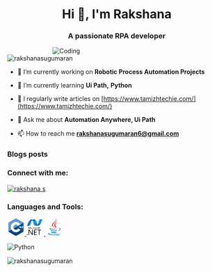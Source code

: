 
<h1 align="center">Hi 👋, I'm Rakshana</h1>
<h3 align="center">A passionate RPA developer</h3>

<img align="right" alt="Coding" width="400" src="https://assets-global.website-files.com/5f689f82910c6b4f1ffb855b/613f3d6d57dda39f91d46fe4_Best%207%20accounts%20payable%20software%402x.jpg">

<p align="left"> <img src="https://komarev.com/ghpvc/?username=rakshanasugumaran&label=Profile%20views&color=0e75b6&style=flat" alt="rakshanasugumaran" /> </p>

- 🔭 I’m currently working on **Robotic Process Automation Projects**

- 🌱 I’m currently learning **Ui Path,** **Python**

- 📝 I regularly write articles on [https://www.tamizhtechie.com/](https://www.tamizhtechie.com/)

- 💬 Ask me about **Automation Anywhere, Ui Path**

- 📫 How to reach me **rakshanasugumaran6@gmail.com**

### Blogs posts
<!-- BLOG-POST-LIST:START -->
<!-- BLOG-POST-LIST:END -->

<h3 align="left">Connect with me:</h3>
<p align="left">
<a href="https://linkedin.com/in/rakshana s" target="blank"><img align="center" src="https://raw.githubusercontent.com/rahuldkjain/github-profile-readme-generator/master/src/images/icons/Social/linked-in-alt.svg" alt="rakshana s" height="30" width="40" /></a>
</p>

<h3 align="left">Languages and Tools:</h3>
<p align="left"> <a href="https://www.w3schools.com/cpp/" target="_blank" rel="noreferrer"> <img src="https://raw.githubusercontent.com/devicons/devicon/master/icons/cplusplus/cplusplus-original.svg" alt="cplusplus" width="40" height="40"/> </a> <a href="https://dotnet.microsoft.com/" target="_blank" rel="noreferrer"> <img src="https://raw.githubusercontent.com/devicons/devicon/master/icons/dot-net/dot-net-original-wordmark.svg" alt="dotnet" width="40" height="40"/> </a> <a href="https://www.java.com" target="_blank" rel="noreferrer"> <img src="https://raw.githubusercontent.com/devicons/devicon/master/icons/java/java-original.svg" alt="java" width="40" height="40"/> </a> </p> <img src= "https://www.python.org/static/img/python-logo@2x.png" alt="Python" width="80" height="40"/> </a>

<p><img align="center" src="https://github-readme-stats.vercel.app/api/top-langs?username=rakshanasugumaran&show_icons=true&locale=en&layout=compact" alt="rakshanasugumaran" /></p>
